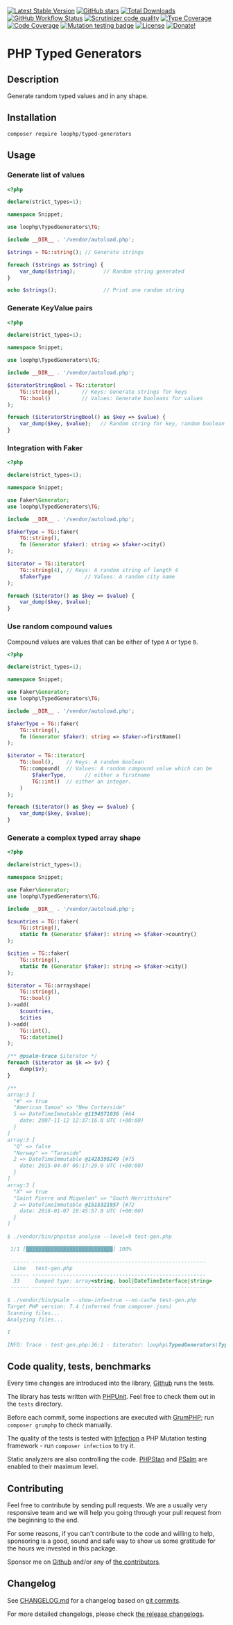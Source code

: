 [![Latest Stable Version][latest stable version]][1]
 [![GitHub stars][github stars]][1]
 [![Total Downloads][total downloads]][1]
 [![GitHub Workflow Status][github workflow status]][2]
 [![Scrutinizer code quality][code quality]][3]
 [![Type Coverage][type coverage]][4]
 [![Code Coverage][code coverage]][3]
 [![Mutation testing badge][mutation badge image]][mutation badge link]
 [![License][license]][1]
 [![Donate!][donate github]][5]

# PHP Typed Generators

## Description

Generate random typed values and in any shape.

## Installation

```composer require loophp/typed-generators```

## Usage

### Generate list of values

```php
<?php

declare(strict_types=1);

namespace Snippet;

use loophp\TypedGenerators\TG;

include __DIR__ . '/vendor/autoload.php';

$strings = TG::string(); // Generate strings

foreach ($strings as $string) {
    var_dump($string);         // Random string generated
}

echo $strings();               // Print one random string
```

### Generate KeyValue pairs

```php
<?php

declare(strict_types=1);

namespace Snippet;

use loophp\TypedGenerators\TG;

include __DIR__ . '/vendor/autoload.php';

$iteratorStringBool = TG::iterator(
    TG::string(),       // Keys: Generate strings for keys
    TG::bool()          // Values: Generate booleans for values
);

foreach ($iteratorStringBool() as $key => $value) {
    var_dump($key, $value);   // Random string for key, random boolean for value.
}
```

### Integration with Faker

```php
<?php

declare(strict_types=1);

namespace Snippet;

use Faker\Generator;
use loophp\TypedGenerators\TG;

include __DIR__ . '/vendor/autoload.php';

$fakerType = TG::faker(
    TG::string(),
    fn (Generator $faker): string => $faker->city()
);

$iterator = TG::iterator(
    TG::string(4), // Keys: A random string of length 4
    $fakerType           // Values: A random city name
);

foreach ($iterator() as $key => $value) {
    var_dump($key, $value);
}
```

### Use random compound values

Compound values are values that can be either of type `A` or type `B`.

```php
<?php

declare(strict_types=1);

namespace Snippet;

use Faker\Generator;
use loophp\TypedGenerators\TG;

include __DIR__ . '/vendor/autoload.php';

$fakerType = TG::faker(
    TG::string(),
    fn (Generator $faker): string => $faker->firstName()
);

$iterator = TG::iterator(
    TG::bool(),    // Keys: A random boolean
    TG::compound(  // Values: A random compound value which can be
        $fakerType,      // either a firstname
        TG::int()  // either an integer.
    )
);

foreach ($iterator() as $key => $value) {
    var_dump($key, $value);
}
```

### Generate a complex typed array shape

```php
<?php

declare(strict_types=1);

namespace Snippet;

use Faker\Generator;
use loophp\TypedGenerators\TG;

include __DIR__ . '/vendor/autoload.php';

$countries = TG::faker(
    TG::string(),
    static fn (Generator $faker): string => $faker->country()
);

$cities = TG::faker(
    TG::string(),
    static fn (Generator $faker): string => $faker->city()
);

$iterator = TG::arrayshape(
    TG::string(),
    TG::bool()
)->add(
    $countries,
    $cities
)->add(
    TG::int(),
    TG::datetime()
);

/** @psalm-trace $iterator */
foreach ($iterator as $k => $v) {
    dump($v);
}

/**
array:3 [
  "#" => true
  "American Samoa" => "New Cortezside"
  5 => DateTimeImmutable @1194871036 {#64
    date: 2007-11-12 12:37:16.0 UTC (+00:00)
  }
]
array:3 [
  "Q" => false
  "Norway" => "Taraside"
  2 => DateTimeImmutable @1428398249 {#75
    date: 2015-04-07 09:17:29.0 UTC (+00:00)
  }
]
array:3 [
  "X" => true
  "Saint Pierre and Miquelon" => "South Merrittshire"
  2 => DateTimeImmutable @1515321957 {#72
    date: 2018-01-07 10:45:57.0 UTC (+00:00)
  }
]

$ ./vendor/bin/phpstan analyse --level=9 test-gen.php

 1/1 [▓▓▓▓▓▓▓▓▓▓▓▓▓▓▓▓▓▓▓▓▓▓▓▓▓▓▓▓] 100%

 ------ --------------------------------------------------------
  Line   test-gen.php
 ------ --------------------------------------------------------
  33     Dumped type: array<string, bool|DateTimeInterface|string>
 ------ --------------------------------------------------------

$ ./vendor/bin/psalm --show-info=true --no-cache test-gen.php
Target PHP version: 7.4 (inferred from composer.json)
Scanning files...
Analyzing files...

I

INFO: Trace - test-gen.php:36:1 - $iterator: loophp\TypedGenerators\Types\Hybrid\ArrayShape<int|string, DateTimeInterface|bool|string> (see https://psalm.dev/224)
```

## Code quality, tests, benchmarks

Every time changes are introduced into the library, [Github][2] runs the
tests.

The library has tests written with [PHPUnit][35].
Feel free to check them out in the `tests` directory.

Before each commit, some inspections are executed with [GrumPHP][36]; run
`composer grumphp` to check manually.

The quality of the tests is tested with [Infection][37] a PHP Mutation testing
framework - run `composer infection` to try it.

Static analyzers are also controlling the code. [PHPStan][38] and
[PSalm][39] are enabled to their maximum level.

## Contributing

Feel free to contribute by sending pull requests. We are a
usually very responsive team and we will help you going
through your pull request from the beginning to the end.

For some reasons, if you can't contribute to the code and
willing to help, sponsoring is a good, sound and safe way
to show us some gratitude for the hours we invested in this
package.

Sponsor me on [Github][5] and/or any of [the contributors][6].

## Changelog

See [CHANGELOG.md][43] for a changelog based on [git commits][44].

For more detailed changelogs, please check [the release changelogs][45].

[latest stable version]: https://img.shields.io/packagist/v/loophp/typed-generators.svg?style=flat-square
[github stars]: https://img.shields.io/github/stars/loophp/typed-generators.svg?style=flat-square
[total downloads]: https://img.shields.io/packagist/dt/loophp/typed-generators.svg?style=flat-square
[github workflow status]: https://img.shields.io/github/workflow/status/loophp/typed-generators/Unit%20tests?style=flat-square
[code quality]: https://img.shields.io/scrutinizer/quality/g/loophp/typed-generators/main.svg?style=flat-square
[type coverage]: https://img.shields.io/badge/dynamic/json?style=flat-square&color=color&label=Type%20coverage&query=message&url=https%3A%2F%2Fshepherd.dev%2Fgithub%2Floophp%2Fiterators%2Fcoverage
[code coverage]: https://img.shields.io/scrutinizer/coverage/g/loophp/typed-generators/main.svg?style=flat-square
[license]: https://img.shields.io/packagist/l/loophp/typed-generators.svg?style=flat-square
[donate github]: https://img.shields.io/badge/Sponsor-Github-brightgreen.svg?style=flat-square
[donate paypal]: https://img.shields.io/badge/Sponsor-Paypal-brightgreen.svg?style=flat-square
[mutation badge image]: https://img.shields.io/endpoint?style=flat-square&url=https%3A%2F%2Fbadge-api.stryker-mutator.io%2Fgithub.com%2Floophp%2Ftyped-generators%2Fmain
[mutation badge link]: https://dashboard.stryker-mutator.io/reports/github.com/loophp/typed-generators/main
[1]: https://packagist.org/packages/loophp/typed-generators
[2]: https://github.com/loophp/typed-generators/actions
[3]: https://scrutinizer-ci.com/g/loophp/typed-generators/?branch=main
[4]: https://shepherd.dev/github/loophp/typed-generators
[5]: https://github.com/sponsors/drupol
[6]: https://github.com/loophp/typed-generators/graphs/contributors
[34]: https://github.com/loophp/typed-generators/issues
[35]: https://www.phpunit.de/
[36]: https://github.com/phpro/grumphp
[37]: https://github.com/infection/infection
[38]: https://github.com/phpstan/phpstan
[39]: https://github.com/vimeo/psalm
[43]: https://github.com/loophp/typed-generators/blob/main/CHANGELOG.md
[44]: https://github.com/loophp/typed-generators/commits/main
[45]: https://github.com/loophp/typed-generators/releases
[48]: https://www.php.net/cachingiterator
[49]: https://www.php.net/generator
